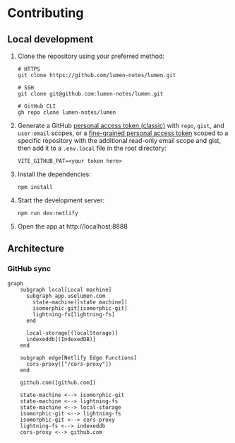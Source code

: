 # Contributing

## Local development

1.  Clone the repository using your preferred method:

    ```shell
    # HTTPS
    git clone https://github.com/lumen-notes/lumen.git

    # SSH
    git clone git@github.com:lumen-notes/lumen.git

    # GitHub CLI
    gh repo clone lumen-notes/lumen
    ```

1.  Generate a GitHub [personal access token (classic)](https://github.com/settings/tokens/new) with `repo`, `gist`, and `user:email` scopes, or a [fine-grained personal access token](https://docs.github.com/en/authentication/keeping-your-account-and-data-secure/managing-your-personal-access-tokens#creating-a-fine-grained-personal-access-token) scoped to a specific repository with the additional read-only email scope and gist, then add it to a `.env.local` file in the root directory:

    ```shell
    VITE_GITHUB_PAT=<your token here>
    ```

1.  Install the dependencies:

    ```shell
    npm install
    ```

1.  Start the development server:

    ```shell
    npm run dev:netlify
    ```

1.  Open the app at http://localhost:8888


## Architecture

### GitHub sync

```mermaid
graph
    subgraph local[Local machine]
      subgraph app.uselumen.com
        state-machine([state machine])
        isomorphic-git[isomorphic-git]
        lightning-fs[lightning-fs]
      end

      local-storage[(localStorage)]
      indexeddb[(IndexedDB)]
    end

    subgraph edge[Netlify Edge Functions]
      cors-proxy(["/cors-proxy"])
    end

    github.com([github.com])

    state-machine <--> isomorphic-git
    state-machine <--> lightning-fs
    state-machine <--> local-storage
    isomorphic-git <--> lightning-fs
    isomorphic-git <--> cors-proxy
    lightning-fs <--> indexeddb
    cors-proxy <--> github.com
```
